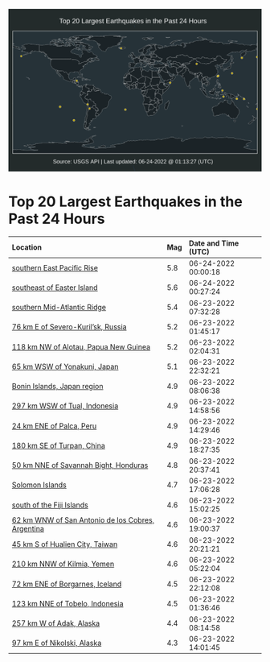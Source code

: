 ![Map](./map.png)

# Top 20 Largest Earthquakes in the Past 24 Hours

| Location | Mag | Date and Time (UTC) |
|:---|:---|:---|
| [southern East Pacific Rise](https://earthquake.usgs.gov/earthquakes/eventpage/us7000hjsm) | 5.8 | 06-24-2022 00:00:18 |
| [southeast of Easter Island](https://earthquake.usgs.gov/earthquakes/eventpage/us7000hjsv) | 5.6 | 06-24-2022 00:27:24 |
| [southern Mid-Atlantic Ridge](https://earthquake.usgs.gov/earthquakes/eventpage/us7000hjij) | 5.4 | 06-23-2022 07:32:28 |
| [76 km E of Severo-Kuril’sk, Russia](https://earthquake.usgs.gov/earthquakes/eventpage/us7000hjgb) | 5.2 | 06-23-2022 01:45:17 |
| [118 km NW of Alotau, Papua New Guinea](https://earthquake.usgs.gov/earthquakes/eventpage/us7000hjgi) | 5.2 | 06-23-2022 02:04:31 |
| [65 km WSW of Yonakuni, Japan](https://earthquake.usgs.gov/earthquakes/eventpage/us7000hjs7) | 5.1 | 06-23-2022 22:32:21 |
| [Bonin Islands, Japan region](https://earthquake.usgs.gov/earthquakes/eventpage/us7000hjiq) | 4.9 | 06-23-2022 08:06:38 |
| [297 km WSW of Tual, Indonesia](https://earthquake.usgs.gov/earthquakes/eventpage/us7000hjm6) | 4.9 | 06-23-2022 14:58:56 |
| [24 km ENE of Palca, Peru](https://earthquake.usgs.gov/earthquakes/eventpage/us7000hjlu) | 4.9 | 06-23-2022 14:29:46 |
| [180 km SE of Turpan, China](https://earthquake.usgs.gov/earthquakes/eventpage/us7000hjpk) | 4.9 | 06-23-2022 18:27:35 |
| [50 km NNE of Savannah Bight, Honduras](https://earthquake.usgs.gov/earthquakes/eventpage/us7000hjqr) | 4.8 | 06-23-2022 20:37:41 |
| [Solomon Islands](https://earthquake.usgs.gov/earthquakes/eventpage/us7000hjp5) | 4.7 | 06-23-2022 17:06:28 |
| [south of the Fiji Islands](https://earthquake.usgs.gov/earthquakes/eventpage/us7000hjma) | 4.6 | 06-23-2022 15:02:25 |
| [62 km WNW of San Antonio de los Cobres, Argentina](https://earthquake.usgs.gov/earthquakes/eventpage/us7000hjpt) | 4.6 | 06-23-2022 19:00:37 |
| [45 km S of Hualien City, Taiwan](https://earthquake.usgs.gov/earthquakes/eventpage/us7000hjql) | 4.6 | 06-23-2022 20:21:21 |
| [210 km NNW of Kilmia, Yemen](https://earthquake.usgs.gov/earthquakes/eventpage/us7000hji1) | 4.6 | 06-23-2022 05:22:04 |
| [72 km ENE of Borgarnes, Iceland](https://earthquake.usgs.gov/earthquakes/eventpage/us7000hjs3) | 4.5 | 06-23-2022 22:12:08 |
| [123 km NNE of Tobelo, Indonesia](https://earthquake.usgs.gov/earthquakes/eventpage/us7000hjg8) | 4.5 | 06-23-2022 01:36:46 |
| [257 km W of Adak, Alaska](https://earthquake.usgs.gov/earthquakes/eventpage/us7000hjiv) | 4.4 | 06-23-2022 08:14:58 |
| [97 km E of Nikolski, Alaska](https://earthquake.usgs.gov/earthquakes/eventpage/us7000hjlr) | 4.3 | 06-23-2022 14:01:45 |
